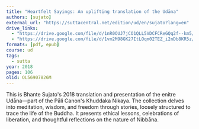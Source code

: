 ```yaml
---
title: "Heartfelt Sayings: An uplifting translation of the Udāna"
authors: [sujato]
external_url: "https://suttacentral.net/edition/ud/en/sujato?lang=en"
drive_links:
  - "https://drive.google.com/file/d/1nR0OUJ7jCO1QLL5VDCFCReGQq2f--km5/view?usp=drivesdk"
  - "https://drive.google.com/file/d/1vm2M98GK27ItLOqm02TEZ_i2nDb8KR5z/view?usp=drivesdk"
formats: [pdf, epub]
course: ud
tags:
  - sutta
year: 2018
pages: 106
olid: OL56907826M
---
```


This is Bhante Sujato's 2018 translation and presentation of the enitre Udāna—part of the Pāli Canon's Khuddaka Nikaya. The collection delves into meditation, wisdom, and freedom through stories, loosely structured to trace the life of the Buddha. It presents ethical lessons, celebrations of liberation, and thoughtful reflections on the nature of Nibbāna.